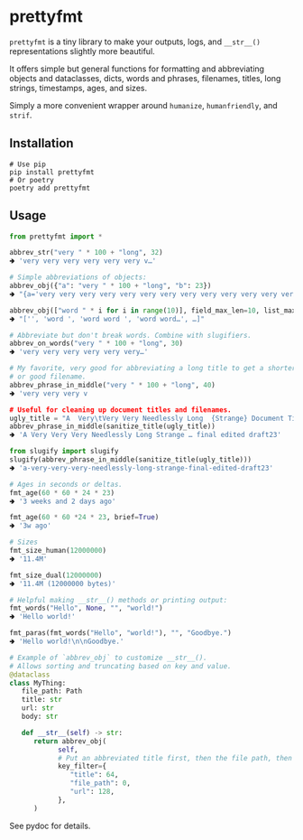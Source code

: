# prettyfmt

`prettyfmt` is a tiny library to make your outputs, logs, and
`__str__()` representations slightly more beautiful.

It offers simple but general functions for formatting and abbreviating
objects and dataclasses, dicts, words and phrases, filenames, titles, long
strings, timestamps, ages, and sizes.

Simply a more convenient wrapper around `humanize`, `humanfriendly`, and `strif`.

## Installation

```
# Use pip
pip install prettyfmt
# Or poetry
poetry add prettyfmt
```

## Usage

```python
from prettyfmt import *

abbrev_str("very " * 100 + "long", 32)
🢂 'very very very very very very v…'

# Simple abbreviations of objects:
abbrev_obj({"a": "very " * 100 + "long", "b": 23})
🢂 "{a='very very very very very very very very very very very very ver…', b=23}"

abbrev_obj(["word " * i for i in range(10)], field_max_len=10, list_max_len=4)
🢂 "['', 'word ', 'word word ', 'word word…', …]"

# Abbreviate but don't break words. Combine with slugifiers.
abbrev_on_words("very " * 100 + "long", 30)
🢂 'very very very very very very…'

# My favorite, very good for abbreviating a long title to get a shorter one,
# or good filename.
abbrev_phrase_in_middle("very " * 100 + "long", 40)
🢂 'very very very v

# Useful for cleaning up document titles and filenames.
ugly_title = "A  Very\tVery Very Needlessly Long  {Strange} Document Title [final edited draft23]"
abbrev_phrase_in_middle(sanitize_title(ugly_title))
🢂 'A Very Very Very Needlessly Long Strange … final edited draft23'

from slugify import slugify
slugify(abbrev_phrase_in_middle(sanitize_title(ugly_title)))
🢂 'a-very-very-very-needlessly-long-strange-final-edited-draft23'

# Ages in seconds or deltas.
fmt_age(60 * 60 * 24 * 23)
🢂 '3 weeks and 2 days ago'

fmt_age(60 * 60 *24 * 23, brief=True)
🢂 '3w ago'

# Sizes
fmt_size_human(12000000)
🢂 '11.4M'

fmt_size_dual(12000000)
🢂 '11.4M (12000000 bytes)'

# Helpful making __str__() methods or printing output:
fmt_words("Hello", None, "", "world!")
🢂 'Hello world!'

fmt_paras(fmt_words("Hello", "world!"), "", "Goodbye.")
🢂 'Hello world!\n\nGoodbye.'

# Example of `abbrev_obj` to customize __str__().
# Allows sorting and truncating based on key and value.
@dataclass
class MyThing:
   file_path: Path
   title: str
   url: str
   body: str

   def __str__(self) -> str:
      return abbrev_obj(
            self,
            # Put an abbreviated title first, then the file path, then the url.
            key_filter={
               "title": 64,
               "file_path": 0,
               "url": 128,
            },
      )

```

See pydoc for details.